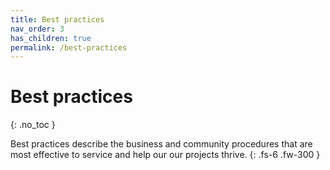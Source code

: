 ```yaml
---
title: Best practices
nav_order: 3
has_children: true
permalink: /best-practices
---
```


# Best practices
{: .no_toc }

Best practices describe the business and community procedures that are most effective to service and help our our projects thrive.
{: .fs-6 .fw-300 }
